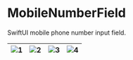 # MobileNumberField
SwiftUI mobile phone number input field.

| ![1](1.png) | ![2](2.png) | ![3](3.png) | ![4](4.png) |
| ----------- | ----------- | ----------- | ----------- |

